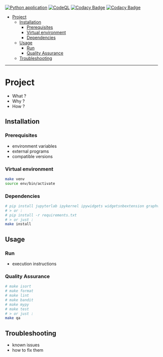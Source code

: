 [![Python application](https://github.com/fleuryc/OC_AI-Engineer_P7_Detect-bad-buzz-with-deep-learning/actions/workflows/python-app.yml/badge.svg)](https://github.com/fleuryc/OC_AI-Engineer_P7_Detect-bad-buzz-with-deep-learning/actions/workflows/python-app.yml)
[![CodeQL](https://github.com/fleuryc/OC_AI-Engineer_P7_Detect-bad-buzz-with-deep-learning/actions/workflows/codeql-analysis.yml/badge.svg)](https://github.com/fleuryc/OC_AI-Engineer_P7_Detect-bad-buzz-with-deep-learning/actions/workflows/codeql-analysis.yml)
[![Codacy Badge](https://app.codacy.com/project/badge/Grade/bb259c87a77f4beab13c48f4d5b59afe)](https://www.codacy.com/gh/fleuryc/OC_AI-Engineer_P7_Detect-bad-buzz-with-deep-learning/dashboard)
[![Codacy Badge](https://app.codacy.com/project/badge/Coverage/bb259c87a77f4beab13c48f4d5b59afe)](https://www.codacy.com/gh/fleuryc/OC_AI-Engineer_P7_Detect-bad-buzz-with-deep-learning/dashboard)

- [Project](#project)
  - [Installation](#installation)
    - [Prerequisites](#prerequisites)
    - [Virtual environment](#virtual-environment)
    - [Dependencies](#dependencies)
  - [Usage](#usage)
    - [Run](#run)
    - [Quality Assurance](#quality-assurance)
  - [Troubleshooting](#troubleshooting)

* * *

# Project

-   What ?
-   Why ?
-   How ?

## Installation

### Prerequisites

-   environment variables
-   external programs
-   compatible versions

### Virtual environment

```bash
make venv
source env/bin/activate
```

### Dependencies

```bash
# pip install jupyterlab ipykernel ipywidgets widgetsnbextension graphviz python-dotenv requests matplotlib seaborn plotly numpy
# > or :
# pip install -r requirements.txt
# > or just :
make install
```

## Usage

### Run

-   execution instructions

### Quality Assurance

```bash
# make isort
# make format
# make lint
# make bandit
# make mypy
# make test
# > or just :
make qa
```

## Troubleshooting

-   known issues
-   how to fix them
